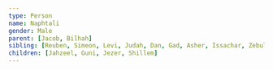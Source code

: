 ```yaml
---
type: Person
name: Naphtali
gender: Male
parent: [Jacob, Bilhah]
sibling: [Reuben, Simeon, Levi, Judah, Dan, Gad, Asher, Issachar, Zebulun, Dinah, Joseph, Benjamin]
children: [Jahzeel, Guni, Jezer, Shillem]
---
```

